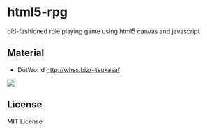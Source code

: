 html5-rpg
=========

old-fashioned role playing game using html5 canvas and javascript

Material
--------

* DotWorld http://whss.biz/~tsukasa/

<img src="https://raw.github.com/sylvan5/html5-rpg/master/html5-rpg.png" />

License
-------
MIT License
